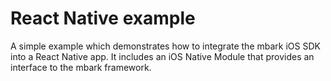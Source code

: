 # React Native example
A simple example which demonstrates how to integrate the mbark iOS SDK into a React Native app. It 
includes an iOS Native Module that provides an interface to the mbark framework.

